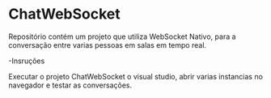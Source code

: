 # ChatWebSocket
Repositório contém um projeto que utiliza WebSocket Nativo, para a conversação entre varias pessoas em salas em tempo real.

-Insruções

Executar o projeto ChatWebSocket o visual studio, abrir varias instancias no navegador e testar as conversações.
